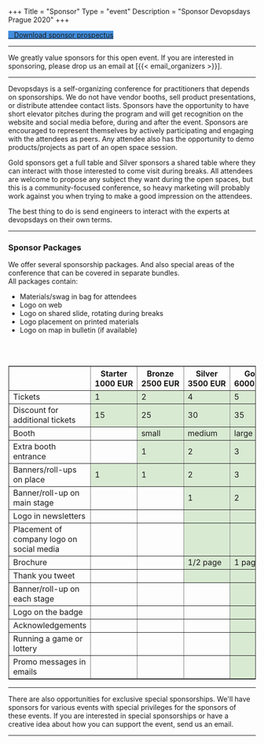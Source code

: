 +++
Title = "Sponsor"
Type = "event"
Description = "Sponsor Devopsdays Prague 2020"
+++

<div class = "row justify-content-center">
  <div class="row">
    <div class="col-md-12">
      <div class = "d-flex p-2">
        <a class="btn btn-primary btn-block"  style = "margin-top: 10px; margin-bottom: 10px; background-color: #418ede; border-color: #418ede" href="https://assets.devopsdays.org/events/2020/prague/devopsdays-prague-prospectus.pdf">
        <i class="fa fa-file-pdf-o"></i>&nbsp;&nbsp;&nbsp;Download sponsor prospectus</a>
      </div>
    </div>
  </div>
</div>

<hr />

We greatly value sponsors for this open event.  If you are interested in sponsoring, please drop us an email at [{{< email_organizers >}}].

<hr />

Devopsdays is a self-organizing conference for practitioners that depends on sponsorships. We do not have vendor booths, sell product presentations, or distribute attendee contact lists. Sponsors have the opportunity to have short elevator pitches during the program and will get recognition on the website and social media before, during and after the event. Sponsors are encouraged to represent themselves by actively participating and engaging with the attendees as peers. Any attendee also has the opportunity to demo products/projects as part of an open space session.
<p>
Gold sponsors get a full table and Silver sponsors a shared table where they can interact with those interested to come visit during breaks. All attendees are welcome to propose any subject they want during the open spaces, but this is a community-focused conference, so heavy marketing will probably work against you when trying to make a good impression on the attendees.
<p>
The best thing to do is send engineers to interact with the experts at devopsdays on their own terms.
<p>

<hr/>

<h3>Sponsor Packages</h3>
<p>
We offer several sponsorship packages. And also special areas of the conference that can be covered in separate bundles.<br />
All packages contain:
<ul>
<li>Materials/swag in bag for attendees
<li>Logo on web
<li>Logo on shared slide, rotating during breaks
<li>Logo placement on printed materials
<li>Logo on map in bulletin (if available)
</ul>
</p>
<br />
<br />

<div align="center">
<table border=1 cellspacing=1 cellpadding=10>
  <tr>
    <th></th>
    <th><center>Starter<br />1000&nbsp;EUR</center></th>
    <th><center>Bronze<br />2500&nbsp;EUR</center></th>
    <th><center>Silver<br />3500&nbsp;EUR</center></th>
    <th><center>Gold<br />6000&nbsp;EUR</center></th>
    <th><center>Titanium<br />8000&nbsp;EUR</center></th>
  </tr>
  <tr>
    <td>Tickets</td>
    <td bgcolor="#d9ead3">1</td>
    <td bgcolor="#d9ead3">2</td>
    <td bgcolor="#d9ead3">4</td>
    <td bgcolor="#d9ead3">5</td>
    <td rowspan="15">
      <p>Gold + Full Customization</p>
      <p>For example:
      <ul>
        <li>Beer sponsor
        <li>Refreshment sponsor
        <li>Dinners with speakers sponsor
        <li>Party sponsor
        <li>Venue sponsor
        <li>Lunch and break sponsor
      </ul>
      </p>
    </td>
  </tr>
  <tr>
    <td>Discount for additional tickets</td>
    <td bgcolor="#d9ead3">15</td>
    <td bgcolor="#d9ead3">25</td>
    <td bgcolor="#d9ead3">30</td>
    <td bgcolor="#d9ead3">35</td>
  </tr>
  <tr>
    <td>Booth</td>
    <td>&nbsp;</td>
    <td bgcolor="#d9ead3">small</td>
    <td bgcolor="#d9ead3">medium</td>
    <td bgcolor="#d9ead3">large</td>
  </tr>
  <tr>
    <td>Extra booth entrance</td>
    <td>&nbsp;</td>
    <td bgcolor="#d9ead3">1</td>
    <td bgcolor="#d9ead3">2</td>
    <td bgcolor="#d9ead3">3</td>
  </tr>
  <tr>
    <td>Banners/roll-ups on place</td>
    <td bgcolor="#d9ead3">1</td>
    <td bgcolor="#d9ead3">1</td>
    <td bgcolor="#d9ead3">2</td>
    <td bgcolor="#d9ead3">3</td>
  </tr>
  <tr>
    <td>Banner/roll-up on main stage</td>
    <td>&nbsp;</td>
    <td>&nbsp;</td>
    <td bgcolor="#d9ead3">1</td>
    <td bgcolor="#d9ead3">2</td>
  </tr>
  <tr>
    <td>Logo in newsletters</td>
    <td>&nbsp;</td>
    <td>&nbsp;</td>
    <td bgcolor="#d9ead3">&nbsp;</td>
    <td bgcolor="#d9ead3">&nbsp;</td>
  </tr>
  <tr>
    <td>Placement of company logo on social media</td>
    <td>&nbsp;</td>
    <td>&nbsp;</td>
    <td bgcolor="#d9ead3">&nbsp;</td>
    <td bgcolor="#d9ead3">&nbsp;</td>
  </tr>
  <tr>
    <td>Brochure</td>
    <td>&nbsp;</td>
    <td>&nbsp;</td>
    <td bgcolor="#d9ead3">1/2 page</td>
    <td bgcolor="#d9ead3">1 page</td>
  </tr>
  <tr>
    <td>Thank you tweet</td>
    <td>&nbsp;</td>
    <td>&nbsp;</td>
    <td bgcolor="#d9ead3">&nbsp;</td>
    <td bgcolor="#d9ead3">&nbsp;</td>
  </tr>
  <tr>
    <td>Banner/roll-up on each stage</td>
    <td>&nbsp;</td>
    <td>&nbsp;</td>
    <td>&nbsp;</td>
    <td bgcolor="#d9ead3">&nbsp;</td>
  </tr>
  <tr>
    <td>Logo on the badge</td>
    <td>&nbsp;</td>
    <td>&nbsp;</td>
    <td>&nbsp;</td>
    <td bgcolor="#d9ead3">&nbsp;</td>
  </tr>
  <tr>
    <td>Acknowledgements</td>
    <td>&nbsp;</td>
    <td>&nbsp;</td>
    <td>&nbsp;</td>
    <td bgcolor="#d9ead3">&nbsp;</td>
  </tr>
  <tr>
    <td>Running a game or lottery</td>
    <td>&nbsp;</td>
    <td>&nbsp;</td>
    <td>&nbsp;</td>
    <td bgcolor="#d9ead3">&nbsp;</td>
  </tr>
  <tr>
    <td>Promo messages in emails</td>
    <td>&nbsp;</td>
    <td>&nbsp;</td>
    <td>&nbsp;</td>
    <td bgcolor="#d9ead3">&nbsp;</td>
  </tr>
</table>
</div>
<hr/>
<p>There are also opportunities for exclusive special sponsorships. We'll have sponsors for various events with special privileges for the sponsors of these events. If you are interested in special sponsorships or have a creative idea about how you can support the event, send us an email.</p>

<hr/>
